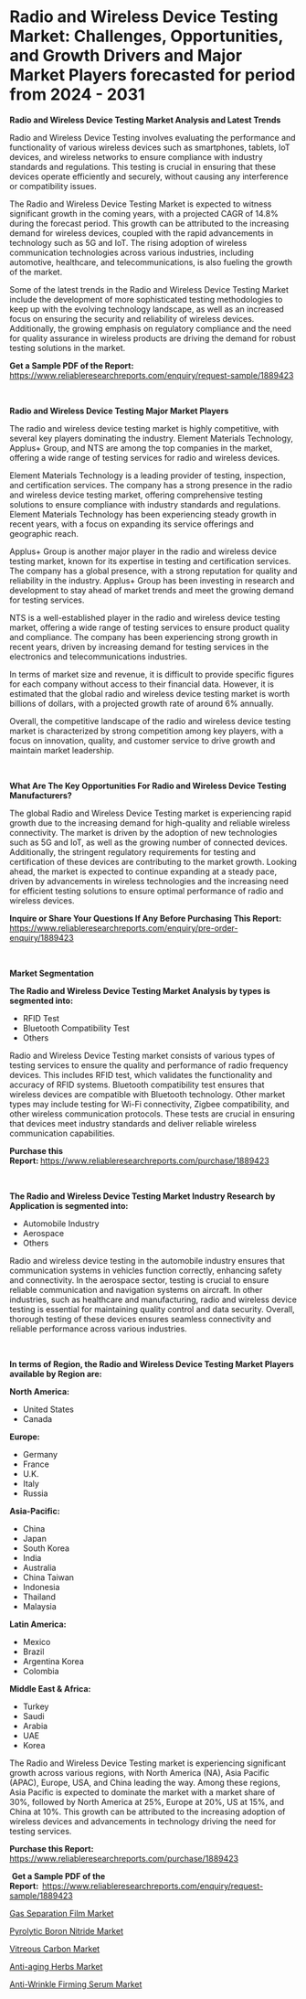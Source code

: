 <p><h1>Radio and Wireless Device Testing Market: Challenges, Opportunities, and Growth Drivers and Major Market Players forecasted for period from 2024 - 2031</h1></p><p><strong>Radio and Wireless Device Testing Market Analysis and Latest Trends</strong></p>
<p><p>Radio and Wireless Device Testing involves evaluating the performance and functionality of various wireless devices such as smartphones, tablets, IoT devices, and wireless networks to ensure compliance with industry standards and regulations. This testing is crucial in ensuring that these devices operate efficiently and securely, without causing any interference or compatibility issues.</p><p>The Radio and Wireless Device Testing Market is expected to witness significant growth in the coming years, with a projected CAGR of 14.8% during the forecast period. This growth can be attributed to the increasing demand for wireless devices, coupled with the rapid advancements in technology such as 5G and IoT. The rising adoption of wireless communication technologies across various industries, including automotive, healthcare, and telecommunications, is also fueling the growth of the market.</p><p>Some of the latest trends in the Radio and Wireless Device Testing Market include the development of more sophisticated testing methodologies to keep up with the evolving technology landscape, as well as an increased focus on ensuring the security and reliability of wireless devices. Additionally, the growing emphasis on regulatory compliance and the need for quality assurance in wireless products are driving the demand for robust testing solutions in the market.</p></p>
<p><strong>Get a Sample PDF of the Report:&nbsp;</strong> <a href="https://www.reliableresearchreports.com/enquiry/request-sample/1889423">https://www.reliableresearchreports.com/enquiry/request-sample/1889423</a></p>
<p>&nbsp;</p>
<p><strong>Radio and Wireless Device Testing Major Market Players</strong></p>
<p><p>The radio and wireless device testing market is highly competitive, with several key players dominating the industry. Element Materials Technology, Applus+ Group, and NTS are among the top companies in the market, offering a wide range of testing services for radio and wireless devices.</p><p>Element Materials Technology is a leading provider of testing, inspection, and certification services. The company has a strong presence in the radio and wireless device testing market, offering comprehensive testing solutions to ensure compliance with industry standards and regulations. Element Materials Technology has been experiencing steady growth in recent years, with a focus on expanding its service offerings and geographic reach.</p><p>Applus+ Group is another major player in the radio and wireless device testing market, known for its expertise in testing and certification services. The company has a global presence, with a strong reputation for quality and reliability in the industry. Applus+ Group has been investing in research and development to stay ahead of market trends and meet the growing demand for testing services.</p><p>NTS is a well-established player in the radio and wireless device testing market, offering a wide range of testing services to ensure product quality and compliance. The company has been experiencing strong growth in recent years, driven by increasing demand for testing services in the electronics and telecommunications industries.</p><p>In terms of market size and revenue, it is difficult to provide specific figures for each company without access to their financial data. However, it is estimated that the global radio and wireless device testing market is worth billions of dollars, with a projected growth rate of around 6% annually.</p><p>Overall, the competitive landscape of the radio and wireless device testing market is characterized by strong competition among key players, with a focus on innovation, quality, and customer service to drive growth and maintain market leadership.</p></p>
<p>&nbsp;</p>
<p><strong>What Are The Key Opportunities For Radio and Wireless Device Testing Manufacturers?</strong></p>
<p><p>The global Radio and Wireless Device Testing market is experiencing rapid growth due to the increasing demand for high-quality and reliable wireless connectivity. The market is driven by the adoption of new technologies such as 5G and IoT, as well as the growing number of connected devices. Additionally, the stringent regulatory requirements for testing and certification of these devices are contributing to the market growth. Looking ahead, the market is expected to continue expanding at a steady pace, driven by advancements in wireless technologies and the increasing need for efficient testing solutions to ensure optimal performance of radio and wireless devices.</p></p>
<p><strong>Inquire or Share Your Questions If Any Before Purchasing This Report:</strong> <a href="https://www.reliableresearchreports.com/enquiry/pre-order-enquiry/1889423">https://www.reliableresearchreports.com/enquiry/pre-order-enquiry/1889423</a></p>
<p>&nbsp;</p>
<p><strong>Market Segmentation</strong></p>
<p><strong>The Radio and Wireless Device Testing Market Analysis by types is segmented into:</strong></p>
<p><ul><li>RFID Test</li><li>Bluetooth Compatibility Test</li><li>Others</li></ul></p>
<p><p>Radio and Wireless Device Testing market consists of various types of testing services to ensure the quality and performance of radio frequency devices. This includes RFID test, which validates the functionality and accuracy of RFID systems. Bluetooth compatibility test ensures that wireless devices are compatible with Bluetooth technology. Other market types may include testing for Wi-Fi connectivity, Zigbee compatibility, and other wireless communication protocols. These tests are crucial in ensuring that devices meet industry standards and deliver reliable wireless communication capabilities.</p></p>
<p><strong>Purchase this Report:&nbsp;</strong><a href="https://www.reliableresearchreports.com/purchase/1889423">https://www.reliableresearchreports.com/purchase/1889423</a></p>
<p>&nbsp;</p>
<p><strong>The Radio and Wireless Device Testing Market Industry Research by Application is segmented into:</strong></p>
<p><ul><li>Automobile Industry</li><li>Aerospace</li><li>Others</li></ul></p>
<p><p>Radio and wireless device testing in the automobile industry ensures that communication systems in vehicles function correctly, enhancing safety and connectivity. In the aerospace sector, testing is crucial to ensure reliable communication and navigation systems on aircraft. In other industries, such as healthcare and manufacturing, radio and wireless device testing is essential for maintaining quality control and data security. Overall, thorough testing of these devices ensures seamless connectivity and reliable performance across various industries.</p></p>
<p>&nbsp;</p>
<p><strong>In terms of Region, the Radio and Wireless Device Testing Market Players available by Region are:</strong></p>
<p>
    <p> <strong> North America: </strong>
        <ul>
            <li>United States</li>
            <li>Canada</li>
        </ul>
        </p> 
    <p> <strong> Europe: </strong>
        <ul>
            <li>Germany</li>
            <li>France</li>
            <li>U.K.</li>
            <li>Italy</li>
            <li>Russia</li>
        </ul>
        </p> 
    <p> <strong> Asia-Pacific: </strong>
        <ul>
            <li>China</li>
            <li>Japan</li>
            <li>South Korea</li>
            <li>India</li>
            <li>Australia</li>
            <li>China Taiwan</li>
            <li>Indonesia</li>
            <li>Thailand</li>
            <li>Malaysia</li>
        </ul>
        </p> 
    <p> <strong> Latin America: </strong>
        <ul>
            <li>Mexico</li>
            <li>Brazil</li>
            <li>Argentina Korea</li>
            <li>Colombia</li>
        </ul>
        </p> 
    <p> <strong> Middle East & Africa: </strong>
        <ul>
            <li>Turkey</li>
            <li>Saudi</li>
            <li>Arabia</li>
            <li>UAE</li>
            <li>Korea</li>
        </ul>
    </p>
    </p>
<p><p>The Radio and Wireless Device Testing market is experiencing significant growth across various regions, with North America (NA), Asia Pacific (APAC), Europe, USA, and China leading the way. Among these regions, Asia Pacific is expected to dominate the market with a market share of 30%, followed by North America at 25%, Europe at 20%, US at 15%, and China at 10%. This growth can be attributed to the increasing adoption of wireless devices and advancements in technology driving the need for testing services.</p></p>
<p><strong>Purchase this Report: </strong><a href="https://www.reliableresearchreports.com/purchase/1889423">https://www.reliableresearchreports.com/purchase/1889423</a></p>
<p>&nbsp;<strong>Get a Sample PDF of the Report:&nbsp;&nbsp;</strong><a href="https://www.reliableresearchreports.com/enquiry/request-sample/1889423">https://www.reliableresearchreports.com/enquiry/request-sample/1889423</a></p>
<p><strong></strong></p>
<p><p><a href="https://unruly-ladybug-44b.notion.site/Gas-Separation-Film-Market-Analysis-and-Market-Size-Global-Industry-Overview-Market-Segmentation-a-2f4b3ee8c2904658866ebec9b3016421">Gas Separation Film Market</a></p><p><a href="https://view.publitas.com/reportprime-1/pyrolytic-boron-nitride-market-growth-market-trends-covid-19-impact-and-forecasts-for-period-from-2024-2031/">Pyrolytic Boron Nitride Market</a></p><p><a href="https://view.publitas.com/reportprime-1/vitreous-carbon-market-size-evaluating-its-market-trends-growth-and-projections-2024-2031/">Vitreous Carbon Market</a></p><p><a href="https://github.com/globismark/Market-Research-Report-List-2/blob/main/anti-aging-herbs-market.md">Anti-aging Herbs Market</a></p><p><a href="https://github.com/bobicer/Market-Research-Report-List-2/blob/main/anti-wrinkle-firming-serum-market.md">Anti-Wrinkle Firming Serum Market</a></p></p>